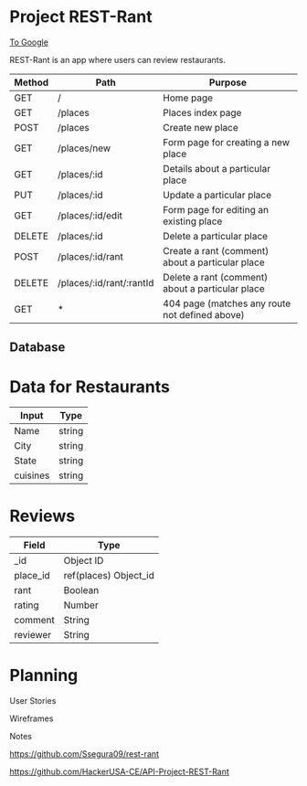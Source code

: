 # Project REST-Rant

[To Google](http://www.google.com)

REST-Rant is an app where users can review restaurants.


 |Method | Path | Purpose|
|--------|------|--------|
 |GET |/ |Home page |
 |GET |/places |Places index page | 
 |POST |/places |Create new place |
 |GET |/places/new |Form page for creating a new place |
 |GET |/places/:id |Details about a particular place |
 |PUT |/places/:id |Update a particular place |
 |GET |/places/:id/edit |Form page for editing an existing place |
 |DELETE |/places/:id |Delete a particular place |
 |POST |/places/:id/rant |Create a rant (comment) about a particular place |
 |DELETE |/places/:id/rant/:rantId |Delete a rant (comment) about a particular place |
 |GET |* |404 page (matches any route not defined above) |


## Database

# Data for Restaurants
|Input |Type|
|---------|----------|
|Name | string |
|City | string |
|State | string |
|cuisines | string |

# Reviews
| Field | Type |
|-------|------|
| _id | Object ID |
| place_id | ref(places) Object_id |
| rant | Boolean |
| rating | Number |
| comment | String |
| reviewer | String | 

# Planning

User Stories

Wireframes

Notes

https://github.com/Ssegura09/rest-rant


https://github.com/HackerUSA-CE/API-Project-REST-Rant
